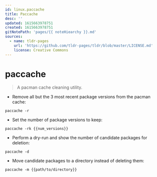 ```yaml
---
id: linux.paccache
title: Paccache
desc: ''
updated: 1615663978751
created: 1615663978751
gitNotePath: 'pages/{{ noteHiearchy }}.md'
sources:
  - name: tldr-pages
    url: 'https://github.com/tldr-pages/tldr/blob/master/LICENSE.md'
    license: Creative Commons
---
```

# paccache

> A pacman cache cleaning utility.

- Remove all but the 3 most recent package versions from the pacman cache:

`paccache -r`

- Set the number of package versions to keep:

`paccache -rk {{num_versions}}`

- Perform a dry-run and show the number of candidate packages for deletion:

`paccache -d`

- Move candidate packages to a directory instead of deleting them:

`paccache -m {{path/to/directory}}`

